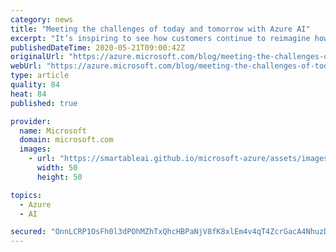 ```yaml
---
category: news
title: "Meeting the challenges of today and tomorrow with Azure AI"
excerpt: "It’s inspiring to see how customers continue to reimagine how they work with the help of AI, which is more important today than ever. Our customers are finding innovative ways to deliver crisis management solutions, drive cost-savings, redefine customer engagement, and accelerate decision-making.\r\n\r\nHere"
publishedDateTime: 2020-05-21T09:00:42Z
originalUrl: "https://azure.microsoft.com/blog/meeting-the-challenges-of-today-and-tomorrow-with-azure-ai/"
webUrl: "https://azure.microsoft.com/blog/meeting-the-challenges-of-today-and-tomorrow-with-azure-ai/"
type: article
quality: 84
heat: 84
published: true

provider:
  name: Microsoft
  domain: microsoft.com
  images:
    - url: "https://smartableai.github.io/microsoft-azure/assets/images/organizations/microsoft.com-50x50.jpg"
      width: 50
      height: 50

topics:
  - Azure
  - AI

secured: "OnnLCRP1OsFh0l3dPOhMZhTxQhcHBPaNjV8fK8xlEm4v4qT4ZcrGacA4NhuzD5JYsTdEQt+eTuzCxjwBCSimKMg97HH+z4dPnc22OhkdABJzgYlUEPIpuxifUuWp0a+unm8h99AvLGKxse0wH4Hblx8LDi/Sa1ZT1DO1S1klTt+FsvcnavxpSEH6VEkxJkaD6JJUuvWMDsxmx0vWY1iCixRWO9tixIvZ39YTSy3wpW6tdQYWMOWhHDX+UdnJjWYdKKLUTmtBhPGZdLMNxFCmECB14Td2KNTWTNCEXTiYAkyHBB78I6iZK2J2zxNWOryx0CE+O4NVseUrq+k02+X0SoANGimLrr3AIXnC9Z4aRr8=;s+2WzcovysToQQNeqPJZbQ=="
---
```


